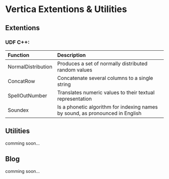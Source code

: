 # Vertica Extentions & Utilities

## Extentions

### UDF C++:

| Function                      | Description                                                                          |
|:----------------------------- |:------------------------------------------------------------------------------------ |
| NormalDistribution            | Produces a set of normally distributed random values                                 |
| ConcatRow                     | Concatenate several columns to a single string                                       |
| SpellOutNumber                | Translates numeric values to their textual representation                            |
| Soundex                       | Is a phonetic algorithm for indexing names by sound, as pronounced in English        |

## Utilities 

comming soon...

## Blog

comming soon...
